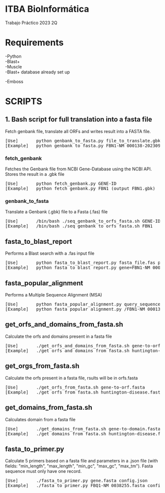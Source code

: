 # ITBA BioInformática
Trabajo Práctico 2023 2Q 

# Requirements
-Python \
-Blast+ \
-Muscle \
-Blast+ database already set up

-Emboss 

# SCRIPTS

## 1. Bash script for full translation into a fasta file
Fetch genbank file, translate all ORFs and writes result into a FASTA file.
<pre>
[Use]       python genbank_to_fasta.py file_to_translate.gbk
[Example]   python genbank_to_fasta.py FBN1-NM_000138-20230919203303.gbk
</pre>

### fetch_genbank
Fetches the Genbank file from NCBI Gene-Database using the NCBI API. Stores the result
in a .gbk file
<pre>
[Use]       python fetch_genbank.py GENE-ID
[Example]   python fetch_genbank.py FBN1 (output FBN1.gbk)
</pre>

### genbank_to_fasta
Translate a Genbank (.gbk) file to a Fasta (.fas) file 
<pre>
[Use]       /bin/bash ./seq_genbank_to_orfs_fasta.sh GENE-ID
[Example]   /bin/bash ./seq_genbank_to_orfs_fasta.sh FBN1
</pre>

## fasta_to_blast_report
Performs a Blast search with a .fas input file
<pre>
[Use]       python fasta_to_blast_report.py fasta_file.fas path_to_db
[Example]   python fasta_to_blast_report.py gene=FBN1-NM_000138-20230919203303.fas ../../ncbi-blast-2.14.1+/data/swissprot
</pre>

## fasta_popular_alignment
Performs a Multiple Sequence Alignment (MSA)
<pre>
[Use]       python fasta_popular_alignment.py query_sequence_path blast_report.out email path_to_db
[Example]   python fasta_popular_alignment.py /FBN1-NM_000138.fas blast_results.out example@email.com /ncbi-blast/db/swissprot"
</pre>

## get_orfs_and_domains_from_fasta.sh
Calculate the orfs and domains present in a fasta file
<pre>
[Use]       ./get_orfs_and_domains_from_fasta.sh gene-to-orf-and-fasta.fasta
[Example]   ./get_orfs_and_domains_from_fasta.sh huntington-disease.fasta
</pre>

## get_orgs_from_fasta.sh
Calculate the orfs present in a fasta file, rsults will be in orfs.fasta
<pre>
[Use]       ./get_orfs_from_fasta.sh gene-to-orf.fasta
[Example]   ./get_orfs_from_fasta.sh huntington-disease.fasta
</pre>

## get_domains_from_fasta.sh
Calculates domain from a fasta file
<pre>
[Use]       ./get_domains_from_fasta.sh gene-to-domain.fasta
[Example]   ./get_domains_from_fasta.sh huntington-disease.fasta
</pre>

## fasta_to_primer.py
Calculate 5 primers based on a fasta file and parameters in a .json file (with fields: "min_length", "max_length", "min_gc", "max_gc", "max_tm").
Fasta sequence must only have one record.
<pre>
[Use]       ./fasta_to_primer.py gene.fasta config.json
[Example]   ./fasta_to_primer.py FBQ1-NM_0038255.fasta config.json
</pre>
